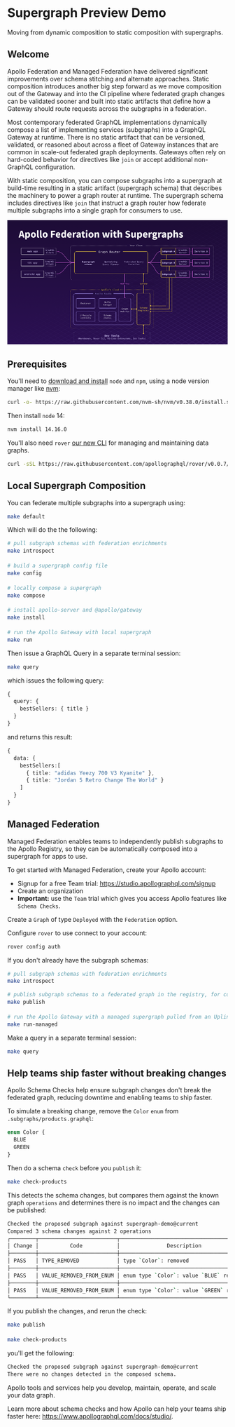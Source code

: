 # Supergraph Preview Demo

Moving from dynamic composition to static composition with supergraphs.

## Welcome

Apollo Federation and Managed Federation have delivered significant
improvements over schema stitching and alternate approaches. Static
composition introduces another big step forward as we move composition out of
the Gateway and into the CI pipeline where federated graph changes can be
validated sooner and built into static artifacts that define how a Gateway
should route requests across the subgraphs in a federation.

Most contemporary federated GraphQL implementations dynamically compose a
list of implementing services (subgraphs) into a GraphQL Gateway at runtime.
There is no static artifact that can be versioned, validated, or reasoned
about across a fleet of Gateway instances that are common in scale-out
federated graph deployments. Gateways often rely on hard-coded behavior for
directives like `join` or accept additional non-GraphQL configuration.

With static composition, you can compose subgraphs into a supergraph at
build-time resulting in a static artifact (supergraph schema) that describes
the machinery to power a graph router at runtime. The supergraph schema
includes directives like `join` that instruct a graph router how federate
multiple subgraphs into a single graph for consumers to use.

![Apollo Federation with Supergraphs](docs/media/supergraph.png)

## Prerequisites

You'll need to [download and
install](https://docs.npmjs.com/downloading-and-installing-node-js-and-npm)
`node` and `npm`, using a node version manager like
[nvm](https://github.com/nvm-sh/nvm#about):

```sh
curl -o- https://raw.githubusercontent.com/nvm-sh/nvm/v0.38.0/install.sh | bash
```

Then install `node` 14:

```sh
nvm install 14.16.0
```

You'll also need `rover` [our new CLI](https://www.apollographql.com/docs/rover/getting-started) for managing and maintaining data graphs.

```sh
curl -sSL https://raw.githubusercontent.com/apollographql/rover/v0.0.7/installers/binstall/scripts/nix/install.sh | sh
```

## Local Supergraph Composition

You can federate multiple subgraphs into a supergraph using:

```sh
make default
```

Which will do the the following:

```sh
# pull subgraph schemas with federation enrichments
make introspect

# build a supergraph config file
make config

# locally compose a supergraph
make compose

# install apollo-server and @apollo/gateway
make install

# run the Apollo Gateway with local supergraph
make run
```

Then issue a GraphQL Query in a separate terminal session:

```sh
make query
```

which issues the following query:

```ts
{
  query: {
    bestSellers: { title }
  }
}
```

and returns this result:

```ts
{
  data: {
    bestSellers:[
      { title: "adidas Yeezy 700 V3 Kyanite" },
      { title: "Jordan 5 Retro Change The World" }
    ]
  }
}
```

## Managed Federation

Managed Federation enables teams to independently publish subgraphs to the Apollo Registry, so they can be automatically composed into a supergraph for apps to use.

To get started with Managed Federation, create your Apollo account:

* Signup for a free Team trial: https://studio.apollographql.com/signup
* Create an organization
* **Important:** use the `Team` trial which gives you access Apollo features like `Schema Checks`.

Create a `Graph` of type `Deployed` with the `Federation` option.

Configure `rover` to use connect to your account:

```sh
rover config auth
```

If you don't already have the subgraph schemas:

```sh
# pull subgraph schemas with federation enrichments
make introspect
```

```sh
# publish subgraph schemas to a federated graph in the registry, for composition into a managed supergraph
make publish

# run the Apollo Gateway with a managed supergraph pulled from an Uplink to the Apollo Registry
make run-managed
```

Make a query in a separate terminal session:

```sh
make query
```

## Help teams ship faster without breaking changes

Apollo Schema Checks help ensure subgraph changes don't break the federated graph, reducing downtime and enabling teams to ship faster.

To simulate a breaking change, remove the `Color` `enum` from `.subgraphs/products.graphql`:

```ts
enum Color {
  BLUE
  GREEN
}
```

Then do a schema `check` before you `publish` it:

```sh
make check-products
```

This detects the schema changes, but compares them against the known graph `operations` and determines there is no impact and the changes can be published:

```sh
Checked the proposed subgraph against supergraph-demo@current
Compared 3 schema changes against 2 operations
┌────────┬─────────────────────────┬──────────────────────────────────────────┐
│ Change │          Code           │               Description                │
├────────┼─────────────────────────┼──────────────────────────────────────────┤
│ PASS   │ TYPE_REMOVED            │ type `Color`: removed                    │
├────────┼─────────────────────────┼──────────────────────────────────────────┤
│ PASS   │ VALUE_REMOVED_FROM_ENUM │ enum type `Color`: value `BLUE` removed  │
├────────┼─────────────────────────┼──────────────────────────────────────────┤
│ PASS   │ VALUE_REMOVED_FROM_ENUM │ enum type `Color`: value `GREEN` removed │
└────────┴─────────────────────────┴──────────────────────────────────────────┘
```

If you publish the changes, and rerun the check:

```sh
make publish

make check-products
```

you'll get the following:

```sh
Checked the proposed subgraph against supergraph-demo@current
There were no changes detected in the composed schema.
```

Apollo tools and services help you develop, maintain, operate, and scale your data graph.

Learn more about schema checks and how Apollo can help your teams ship faster here: https://www.apollographql.com/docs/studio/.
